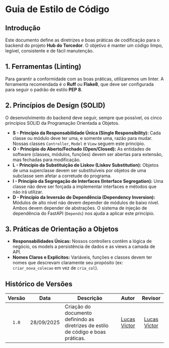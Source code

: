 # Guia de Estilo de Código

## Introdução

Este documento define as diretrizes e boas práticas de codificação para o backend do projeto **Hub do Torcedor**. O objetivo é manter um código limpo, legível, consistente e de fácil manutenção.

## 1. Ferramentas (Linting)

Para garantir a conformidade com as boas práticas, utilizaremos um linter. A ferramenta recomendada é o **Ruff** ou **Flake8**, que deve ser configurada para seguir o padrão de estilo **PEP 8**.

## 2. Princípios de Design (SOLID)
 O desenvolvimento do backend deve seguir, sempre que possível, os cinco princípios SOLID da Programação Orientada a Objetos.

* **S - Princípio da Responsabilidade Única (Single Responsibility):** Cada classe ou módulo deve ter uma, e somente uma, razão para mudar. Nossas classes `Controller`, `Model` e `View` seguem este princípio.
* **O - Princípio do Aberto/Fechado (Open/Closed):** As entidades de software (classes, módulos, funções) devem ser abertas para extensão, mas fechadas para modificação.
* **L - Princípio da Substituição de Liskov (Liskov Substitution):** Objetos de uma superclasse devem ser substituíveis por objetos de uma subclasse sem afetar a corretude do programa.
* **I - Princípio da Segregação de Interfaces (Interface Segregation):** Uma classe não deve ser forçada a implementar interfaces e métodos que não irá utilizar.
* **D - Princípio da Inversão de Dependência (Dependency Inversion):** Módulos de alto nível não devem depender de módulos de baixo nível. Ambos devem depender de abstrações. O sistema de injeção de dependência do FastAPI (`Depends`) nos ajuda a aplicar este princípio.

## 3. Práticas de Orientação a Objetos

* **Responsabilidades Únicas:** Nossos controllers contêm a lógica de negócio, os models a persistência de dados e as views a camada de API.
* **Nomes Claros e Explícitos:** Variáveis, funções e classes devem ter nomes que descrevam claramente seu propósito (ex: `criar_nova_colecao` em vez de `cria_col`).

## Histórico de Versões

| Versão | Data | Descrição | Autor | Revisor |
| :----: | :------------: | ----------------------------------------------------------------------- | :---------: | :---------: |
| `1.0` | 28/09/2025 | Criação do documento definindo as diretrizes de estilo de código e boas práticas. | [Lucas Víctor](https://github.com/Lucas13032003) | [Lucas Víctor](https://github.com/Lucas13032003) |